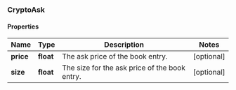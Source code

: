 ### CryptoAsk

#### Properties
Name | Type | Description | Notes
------------ | ------------- | ------------- | -------------
**price** | **float** | The ask price of the book entry. | [optional] 
**size** | **float** | The size for the ask price of the book entry. | [optional] 




